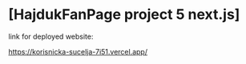 # [HajdukFanPage project 5 next.js]


link for deployed website:


https://korisnicka-sucelja-7i51.vercel.app/